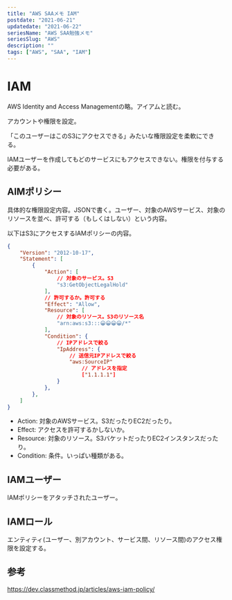 ```yaml
---
title: "AWS SAAメモ IAM"
postdate: "2021-06-21"
updatedate: "2021-06-22"
seriesName: "AWS SAA勉強メモ"
seriesSlug: "AWS"
description: ""
tags: ["AWS", "SAA", "IAM"]
---
```


# IAM

AWS Identity and Access Managementの略。アイアムと読む。

アカウントや権限を設定。

「このユーザーはこのS3にアクセスできる」みたいな権限設定を柔軟にできる。

IAMユーザーを作成してもどのサービスにもアクセスできない。権限を付与する必要がある。

## AIMポリシー

具体的な権限設定内容。JSONで書く。ユーザー、対象のAWSサービス、対象のリソースを並べ、許可する（もしくはしない）という内容。

以下はS3にアクセスするIAMポリシーの内容。

```json
{
	"Version": "2012-10-17",
	"Statement": [
		{
			"Action": [
				// 対象のサービス。S3
				"s3:GetObjectLegalHold"
			],
			// 許可するか。許可する
			"Effect": "Allow",
			"Resource": [
				// 対象のリソース。S3のリソース名
				"arn:aws:s3:::😀😀😀😀/*"
			],
			"Condition": {
				// IPアドレスで絞る
				"IpAddress": {
					// 送信元IPアドレスで絞る
					"aws:SourceIP"
						// アドレスを指定
						["1.1.1.1"]
				}
			},
		},
	]
}
```

- Action: 対象のAWSサービス。S3だったりEC2だったり。
- Effect: アクセスを許可するかしないか。
- Resource: 対象のリソース。S3バケットだったりEC2インスタンスだったり。
- Condition: 条件。いっぱい種類がある。

## IAMユーザー

IAMポリシーをアタッチされたユーザー。

## IAMロール

エンティティ(ユーザー、別アカウント、サービス間、リソース間)のアクセス権限を設定する。

## 参考

https://dev.classmethod.jp/articles/aws-iam-policy/